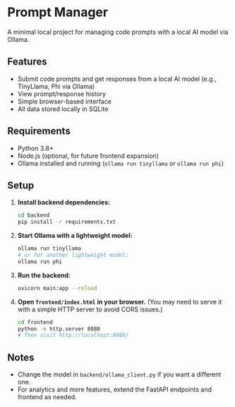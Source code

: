 # Prompt Manager

A minimal local project for managing code prompts with a local AI model via Ollama.

## Features

- Submit code prompts and get responses from a local AI model (e.g., TinyLlama, Phi via Ollama)
- View prompt/response history
- Simple browser-based interface
- All data stored locally in SQLite

## Requirements

- Python 3.8+
- Node.js (optional, for future frontend expansion)
- Ollama installed and running (`ollama run tinyllama` or `ollama run phi`)

## Setup

1. **Install backend dependencies:**

    ```sh
    cd backend
    pip install -r requirements.txt
    ```

2. **Start Ollama with a lightweight model:**

    ```sh
    ollama run tinyllama
    # or for another lightweight model:
    ollama run phi
    ```

3. **Run the backend:**

    ```sh
    uvicorn main:app --reload
    ```

4. **Open `frontend/index.html` in your browser.**
   (You may need to serve it with a simple HTTP server to avoid CORS issues.)

    ```sh
    cd frontend
    python -m http.server 8080
    # Then visit http://localhost:8080/
    ```

## Notes

- Change the model in `backend/ollama_client.py` if you want a different one.
- For analytics and more features, extend the FastAPI endpoints and frontend as needed.